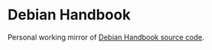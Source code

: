 Debian Handbook
===============

Personal working mirror of [Debian Handbook source code][1].


[1]: http://debian-handbook.info/contribute
